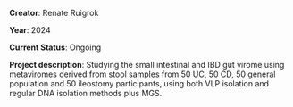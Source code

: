 **Creator**: Renate Ruigrok

**Year**: 2024

**Current Status**: Ongoing

**Project description**: Studying the small intestinal and IBD gut virome using metaviromes derived from stool samples from 50 UC, 50 CD, 50 general population and 50 ileostomy participants, using both VLP isolation and regular DNA isolation methods plus MGS.
